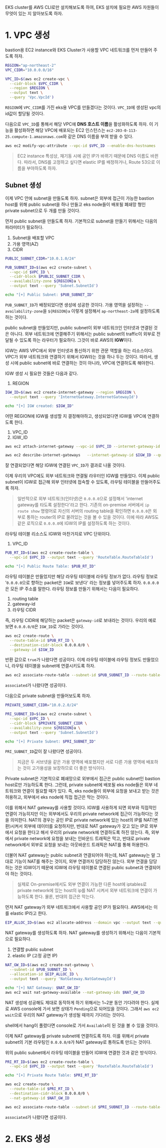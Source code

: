 EKS cluster를 AWS CLI로만 설치해보도록 하여, EKS 설치에 필요한 AWS 자원들이 무엇이 있는 지 알아보도록 하자. 

# 1. VPC 생성
bastion용 EC2 instance와 EKS Cluster가 사용할 VPC 네트워크를 먼저 만들어 주도록 하자.

```sh
REGION="ap-northeast-2"
VPC_CIDR="10.0.0.0/16"

VPC_ID=$(aws ec2 create-vpc \
  --cidr-block $VPC_CIDR \
  --region $REGION \
  --output text \
  --query 'Vpc.VpcId')
```
`REGION`에 `VPC_CIDR`를 가진 eks용 VPC를 만들겠다는 것이다. `VPC_ID`에 생성된 vpc의 id값이 할당될 것이다.

다음으로 `VPC_ID`를 통해서 해당 VPC에 **DNS 호스트 이름**을 활성화하도록 하자. 이 기능을 활성화하면 해당 VPC에 배포되는 EC2 인스턴스는 `ec2-203-0-113-25.compute-1.amazonaws.com`와 같은 DNS 이름을 부여 받을 수 있다.

```sh
aws ec2 modify-vpc-attribute --vpc-id $VPC_ID --enable-dns-hostnames
```

> EC2 instance 특성상, 재기동 시에 공인 IP가 바뀌기 때문에 DNS 이름도 바뀐다. 따라서, DNS를 고정하고 싶다면 elastic IP를 배정하거나, Route 53으로 이름을 부야하도록 하자.

## Subnet 생성
이제 VPC 안에 subnet을 만들도록 하자. subnet은 외부에 접근이 가능한 bastion host를 위해 public subnet을 하나 만들고 eks node들이 배포될 폐쇄망 형인 private subnet으로 두 개를 만들 것이다.

먼저 public subnet을 만들도록 하자. 기본적으로 subnet을 만들기 위해서는 다음의 파라미터가 필요하다.
1. Subnet을 배포할 VPC 
2. 가용 영역(AZ)
3. CIDR

```sh
PUBLIC_SUBNET_CIDR="10.0.1.0/24"

PUB_SUBNET_ID=$(aws ec2 create-subnet \
  --vpc-id $VPC_ID \
  --cidr-block $PUBLIC_SUBNET_CIDR \
  --availability-zone ${REGION}a \
  --output text --query 'Subnet.SubnetId')

echo "[+] Public Subnet: $PUB_SUBNET_ID"
```
`PUB_SUBNET_ID`가 배정되었다면 생성에 성공한 것이다. 가용 영역을 설정하는 `--availability-zone`을 `${REGION}a` 이렇게 설정해서 `ap-northeast-2a`에 설정하도록 하는 것이다.

public subnet을 만들었지만, public subnet이 외부 네트워크인 인터넷과 연결된 것은 아니다. 외부 네트워크에 연결해주기 위해서는 public subnet의 traffic이 외부로 전달될 수 있도록 하는 라우터가 필요하다. 그것이 바로 AWS의 **IGW**이다. 

IGW는 AWS VPC에서 외부 인터넷과 통신하기 위한 관문 역할을 하는 리소스이다. VPC가 외부 네트워크와 연결하기 위해서 IGW라는 것을 하나 두는 것이다. 따라서, 생성 시에 public subnet에 바로 연결하는 것이 아니라, VPC에 연결하도록 해야한다. 

IGW 생성 시 필요한 것들은 다음과 같다.
1. REGION
```sh
IGW_ID=$(aws ec2 create-internet-gateway --region $REGION \
  --output text --query 'InternetGateway.InternetGatewayId')

echo "[+] IGW created: $IGW_ID"
```

어떤 REGION에 IGW를 생성할 지 결정해야하고, 생성되었다면 IGW를 VPC에 연결하도록 한다. 
1. VPC_ID
2. IGW_ID

```sh
aws ec2 attach-internet-gateway --vpc-id $VPC_ID --internet-gateway-id $IGW_ID

aws ec2 describe-internet-gateways   --internet-gateway-id $IGW_ID --query "InternetGateways[0].Attachments[0].VpcId"
```
잘 연결되었다면 해당 IGW에 연결된 `VPC_ID`가 결과로 나올 것이다.

이제 우리의 VPC에도 외부 네트워크와 연결될 라우터인 IGW를 만들었다. 이제 public subnet이 IGW로 접근해 외부 인터넷에 접속할 수 있도록, 라우팅 테이블을 만들어주도록 하자.

> 일반적으로 외부 네트워크(인터넷)은 `0.0.0.0`으로 설정해서 'internet gateway를 타도록 설정한다'라고 한다. 기존의 on-premise 서버에서 `ip route show` 명령어로 자신의 서버의 routing table을 확인하면 `0.0.0.0`은 외부로 통하는 router의 IP로 물려있는 것을 볼 수 있을 것이다. 이에 따라 AWS도 같은 로직으로 `0.0.0.0`에 IGW의 IP를 설정하도록 하는 것이다.

라우팅 테이블 리소스도 IGW와 마찬가지로 VPC 단위이다.
1. VPC_ID

```sh
PUB_RT_ID=$(aws ec2 create-route-table \
  --vpc-id $VPC_ID --output text --query 'RouteTable.RouteTableId')

echo "[+] Public Route Table: $PUB_RT_ID"
```
라우팅 테이블은 만들었지만 해당 라우팅 테이블에 라우팅 정보가 없다. 라우팅 정보로 '`0.0.0.0`으로 향하는 packet은 `IGW`로 보낸다' 라는 정보를 넣어주도록 하자. `0.0.0.0`은 모든 IP 주소를 말한다. 라우팅 정보를 만들기 위해서는 다음이 필요하다.
1. routing table
2. gateway-id
3. 라우팅 CIDR

즉, 라우팅 CIDR에 해당하는 packet은 `gateway-id`로 보내라는 것이다. 우리의 예로 보면 `0.0.0.0/0`은 `IGW_ID`로 가라는 것이다.
```sh
aws ec2 create-route \
  --route-table-id $PUB_RT_ID \
  --destination-cidr-block 0.0.0.0/0 \
  --gateway-id $IGW_ID
```
반환 값으로 `true`가 나왔다면 성공이다. 이제 라우팅 테이블에 라우팅 정보도 만들었으니, 라우팅 테이블을 subnet에 연결시키도록 하자.

```sh
aws ec2 associate-route-table --subnet-id $PUB_SUBNET_ID --route-table-id $PUB_RT_ID
```
`associated`가 나왔다면 성공이다. 

다음으로 private subnet을 만들어보도록 하자.

```sh
PRIVATE_SUBNET_CIDR="10.0.2.0/24"

PRI_SUBNET_ID=$(aws ec2 create-subnet \
  --vpc-id $VPC_ID \
  --cidr-block $PRIVATE_SUBNET_CIDR \
  --availability-zone ${REGION}a \
  --output text --query 'Subnet.SubnetId')

echo "[+] Private Subnet: $PRI_SUBNET_ID"
```
`PRI_SUBNET_ID`값이 잘 나왔다면 성공이다.

> 지금은 두 서브넷을 같은 가용 영역에 배포했지만 서로 다른 가용 영역에 배포하는 것이 고가용성을 보장하므로 더 좋은 방식이다.

Private subnet은 기본적으로 폐쇄망으로 외부에서 접근은 public subnet인 bastion host로만 가능하도록 한다. 그런데, private subnet에 배포될 eks node들은 외부 네트워크와 연결이 필요할 때가 있다. 즉, eks node들이 외부에 요청을 보내고 받는 것은 허용하고, 외부에서 eks node에 직접 접근은 막는 것이다.

이를 위해서 NAT gateway를 사용할 것이다. IGW를 사용하게 되면 외부와 직접적인 연결이 가능히지만 이는 외부에서도 우리의 private network에 접근이 가능하다는 것을 의미한다. NAT의 경우는 공인 IP로 private network에 있는 host의 IP를 NAT(변환)시켜서 외부에 데이터를 요청하지만, 반대로 NAT gateway가 갖고 있는 IP로 외부에서 요청을 한다고 해서 우리의 private network에 연결하도록 하진 않는다. 즉, 외부에서 private network에 요청을 보내는 인바운드 트래픽은 막고, 반대로 private network에서 외부로 요청을 보내는 아웃바운드 트래픽은 NAT를 통해 허용한다. 

더불어 NAT gateway는 public subnet과 연결되어야 하는데, NAT gateway는 말 그대로 기능이 NAT를 해주는 것이지, 외부 연결까지 담당하진 않는다. 외부 연결을 담당하는 것은 IGW이기 떼문에 IGW에 라우팅 테이블로 연결된 public subnet과 연결되어야 하는 것이다.

> 실제로 On-premise에서도 외부 연결이 가능한 다른 host에 iptables로 private network에 있는 host의 ip를 NAT 시켜서 외부 네트워크에 연결이 가능하도록 한다. 물론, 반대의 접근은 막는다.

먼저 NAT gateway가 외부 네트워크에서 사용할 공인 IP가 필요하다. AWS에서는 이를 elastic IP라고 한다.
```sh
EIP_ALLOC_ID=$(aws ec2 allocate-address --domain vpc --output text --query 'AllocationId')
```

NAT gateway를 생성하도록 하자. NAT gateway를 생성하기 위해서는 다음이 기본적으로 필요하다.
1. 연결할 public subnet
2. elastic IP (고정 공연 IP)
```sh
NAT_GW_ID=$(aws ec2 create-nat-gateway \
  --subnet-id $PUB_SUBNET_ID \
  --allocation-id $EIP_ALLOC_ID \
  --output text --query 'NatGateway.NatGatewayId')

echo "[+] NAT Gateway: $NAT_GW_ID"
aws ec2 wait nat-gateway-available --nat-gateway-ids $NAT_GW_ID
```
NAT 생성에 성공해도 제대로 동작하게 하기 위해서는 1~2분 동안 기다려야 한다. 실제로 AWS console에 가서 보면 상태가 `Pending`으로 되어있을 것이다. 그래서 `aws ec2 wait`으로 우리의 NAT gateway가 생성될 때까지 기다리는 것이다.

shell에서 hang이 풀렸다면 console로 가서 `Available`이 된 것을 볼 수 있을 것이다.

이제 NAT gateway를 private subnet에 연결하도록 하자. 이를 위해서 private subnet의 기본 라우팅인 `0.0.0.0/0`가 NAT gateway로 통하도록 만드는 것이다.

위의 public subnet에서 라우팅 테이블을 만들어 IGW에 연결한 것과 같은 방식이다.
```sh
PRI_RT_ID=$(aws ec2 create-route-table \
  --vpc-id $VPC_ID --output text --query 'RouteTable.RouteTableId')

echo "[+] Private Route Table: $PRI_RT_ID"

aws ec2 create-route \
  --route-table-id $PRI_RT_ID \
  --destination-cidr-block 0.0.0.0/0 \
  --nat-gateway-id $NAT_GW_ID

aws ec2 associate-route-table --subnet-id $PRI_SUBNET_ID --route-table-id $PRI_RT_ID
```
`associated`가 나왔다면 성공이다.

# 2. EKS 생성 